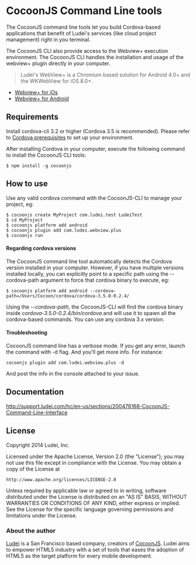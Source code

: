 # CocoonJS Command Line tools #

The CocoonJS command line tools let you build Cordova-based applications that benefit of Ludei's services (like cloud project management) right in you terminal.

The CocoonJS CLI also provide access to the Webview+ execution environment. The CocoonJS CLI handles the installation and usage of the webview+ plugin directly in your computer.

> Ludei's WebView+ is a Chromium based solution for Android 4.0+ and the WKWebView for iOS 8.0+.

- [Webview+ for iOs](https://github.com/ludei/webview-plus-ios)
- [Webview+ for Android](https://github.com/ludei/webview-plus)

## Requirements ##
Install cordova-cli 3.2 or higher (Cordova 3.5 is recommended). Please refer to [Cordova prerequisites](https://github.com/apache/cordova-cli#requirements) to set up your environment.

After installing Cordova in your computer, execute the following command to install the CocoonJS CLI tools:

```
$ npm install -g cocoonjs
```

## How to use ##

Use any valid cordova command with the CocoonJS-CLI to manage your project, eg:

```
$ cocoonjs create MyProject com.ludei.test LudeiTest
$ cd MyProject
$ cocoonjs platform add android
$ cocoonjs plugin add com.ludei.webview.plus
$ cocoonjs run
```

#### Regarding cordova versions ####

The CocoonJS command line tool automatically detects the Cordova version installed in your computer. However, if you have multiple versions installed locally, you can explicitly point to a specific path using the --cordova-path argument to force that cordova binary to execute, eg:


```
$ cocoonjs platform add android --cordova-path=/Users/Cocoon/cordova/cordova-3.5.0-0.2.4/
```
Using the *--cordova-path*, the CocoonJS-CLI will find the cordova binary inside *cordova-3.5.0-0.2.4/bin/cordova* and will use it to spawn all the cordova-based commands. You can use any cordova 3.x version.


#### Troubleshooting ####

CocoonJS command line has a verbose mode. If you get any error, launch the command  with -d flag. And you'll get more info. For instance:

```
cocoonjs plugin add com.ludei.webview.plus -d
```

And post the info in the console attached to your issue.

Documentation
----
http://support.ludei.com/hc/en-us/sections/200476168-CocoonJS-Command-Line-Interface

License
----
Copyright 2014 Ludei, Inc.

Licensed under the Apache License, Version 2.0 (the "License");
you may not use this file except in compliance with the License.
You may obtain a copy of the License at

    http://www.apache.org/licenses/LICENSE-2.0

Unless required by applicable law or agreed to in writing, software
distributed under the License is distributed on an "AS IS" BASIS,
WITHOUT WARRANTIES OR CONDITIONS OF ANY KIND, either express or implied.
See the License for the specific language governing permissions and
limitations under the License.

### About the author ###

[Ludei](http://www.ludei.com) is a San Francisco based company, creators of [CocoonJS](https://www.ludei.com/cocoonjs/). Ludei aims to empower HTML5 industry with a set of tools that eases the adoption of HTML5 as the target platform for every mobile development.
